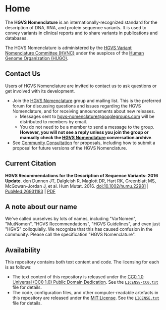 # Home

The **HGVS Nomenclature** is an internationally-recognized standard for the description of DNA, RNA, and protein sequence variants.
It is used to convey variants in clinical reports and to share variants in publications and databases.

The HGVS Nomenclature is administered by the [HGVS Variant Nomenclature Committee (HVNC)](hvnc.md) under the auspices of the [Human Genome Organization (HUGO)](https://hugo-int.org/).

[//]: # (!!! note "Join Us")
[//]: # ()
[//]: # (    If you are interested in joining the HVNC and contributing to the maintenance of the HGVS Nomenclature, please see the [Call for Members]&#40;call-for-members.md&#41;.)
[//]: # (    Applications are due **April 1, 2024**.)

## Contact Us

Users of HGVS Nomenclature are invited to contact us to ask questions or get involved with its development.

* Join the [HGVS Nomenclature](https://groups.google.com/g/hgvs-nomenclature)
  group and mailing list. This is the preferred forum for discussing questions
  and issues regarding the HGVS Nomenclature, and for receiving announcements
  about new releases.
    * Messages sent to
      [hgvs-nomenclature@googlegroups.com](mailto:hgvs-nomenclature@googlegroups.com)
      will be distributed to members by email.
    * You do not need to be a member to send a message to the group. **However,
      you will not see a reply unless you join the group or manually check the
      [HGVS Nomenclature](https://groups.google.com/g/hgvs-nomenclature)
      conversation archive**.
* See [Community Consultation](consultation/index.md) for proposals, including
  how to submit a proposal for future versions of the HGVS Nomenclature.

## Current Citation

**HGVS Recommendations for the Description of Sequence Variants: 2016 Update.**
den Dunnen JT, Dalgleish R, Maglott DR, Hart RK, Greenblatt MS, McGowan-Jordan J, et al.
Hum Mutat. 2016. [doi:10.1002/humu.22981](http://dx.doi.org/10.1002/humu.22981) | [PubMed:26931183](https://www.ncbi.nlm.nih.gov/pubmed/26931183) | [PDF](http://onlinelibrary.wiley.com/doi/10.1002/humu.22981/pdf)

## A note about our name

We've called ourselves by lots of names, including "VarNomen", "MutNomen", "HGVS
Recommendations", "HGVS Guidelines", and even just "HGVS" colloquially. We
recognize that this has caused confusion in the community. Please call the
specification "HGVS Nomenclature".

## Availability

This repository contains both text content and code. The licensing for each is as follows:

* The text content of this repository is released under the [CC0 1.0 Universal (CC0 1.0) Public Domain Dedication](https://creativecommons.org/publicdomain/zero/1.0/). See the [`LICENSE-CC0.txt`](LICENSE-CC0.txt) file for details.
* The code, configuration files, and other computer-readable artefacts in this repository are released under the [MIT License](https://opensource.org/licenses/MIT). See the [`LICENSE.txt`](LICENSE.txt) file for details.
